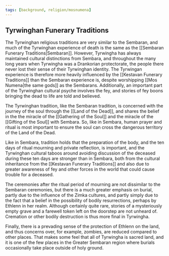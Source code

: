 ```yaml
---
tags: [background, religion/mosnumena]
---
```

## Tyrwinghan Funerary Traditions

The Tyrwinghan religious traditions are very similar to the Sembaran, and much of the Tyrwinghan experience of death is the same as the [[Sembaran Funerary Traditions|Sembaran]]. However, Tyrwingha has always maintained cultural distinctions from Sembara, and throughout the many long years when Tyrwingha was a Drankorian protectorate, the people there never lost their sense of their Tyrwinghan identity. The Tyrwingan experience is therefore more heavily influenced by the [[Kestavan Funerary Traditions]] than the Sembaran experience is, despite worshipping [[Mos Numena|the same gods]] as the Sembarans. Additionally, an important part of the Tyrwinghan cultural psyche involves the fey, and stories of fey boons bringing the dead to life are told and believed. 

The Tyrwinghan tradition, like the Sembaran tradition, is concerned with the journey of the soul through the [[Land of the Dead]], and shares the belief in the the miracle of the [[Gathering of the Soul]] and the miracle of the [[Gifting of the Soul]] with Sembara. So, like in Sembara, human prayer and ritual is most important to ensure the soul can cross the dangerous territory of the Land of the Dead. 

Like in Sembara, tradition holds that the preparation of the body, and the ten days of ritual mourning and private reflection, is important, and the Tyrwinghan cultural taboos around avoiding discussion of the deceased during these ten days are stronger than in Sembara, both from the cultural inheritance from the [[Kestavan Funerary Traditions]] and also due to greater awareness of fey and other forces in the world that could cause trouble for a deceased. 

The ceremonies after the ritual period of mourning are not dissimilar to the Sembaran ceremonies, but there is a much greater emphasis on burial, partly due to the influence of the Zimka cultures, and partly simply due to the fact that a belief in the possibility of bodily resurrections, perhaps by Ethlenn in her realm. Although certainly quite rare, stories of a mysteriously empty grave and a farewell token left on the doorstep are not unheard of. Cremation or other bodily destruction is thus more final in Tyrwingha. 

Finally, there is a prevading sense of the protection of Ethlenn on the land, and thus concerns over, for example, zombies, are reduced compared to other places. That makes some feel that all of Tyrwingha is sacred land, and it is one of the few places in the Greater Sembaran region where burials occasionally take place outside of holy ground.
